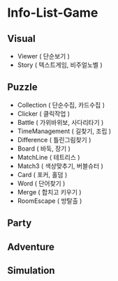 # Info-List-Game

## Visual
- Viewer ( 단순보기 )
- Story ( 텍스트게임, 비주얼노벨 )

## Puzzle
- Collection ( 단순수집, 카드수집 )
- Clicker ( 클릭작업 )
- Battle ( 가위바위보, 사다리타기 )
- TimeManagement ( 길찾기, 조립 )
- Difference ( 틀린그림찾기 )
- Board ( 바둑, 장기 )
- MatchLine ( 테트리스 )
- Match3 ( 색상맞추기, 버블슈터 )
- Card ( 포커, 홀덤 )
- Word ( 단어찾기 )
- Merge ( 합치고 키우기 )
- RoomEscape ( 방탈출 )

## Party

## Adventure

## Simulation

##
